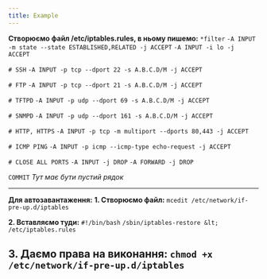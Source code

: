 ```yaml
---
title: Example
---
```


**Створюємо файл /etc/iptables.rules, в ньому пишемо:**
`*filter`
`-A INPUT -m state --state ESTABLISHED,RELATED -j ACCEPT`
`-A INPUT -i lo -j ACCEPT`

`# SSH`
`-A INPUT -p tcp --dport 22 -s A.B.C.D/M -j ACCEPT`

`# FTP`
`-A INPUT -p tcp --dport 21 -s A.B.C.D/M -j ACCEPT`

`# TFTPD`
`-A INPUT -p udp --dport 69 -s A.B.C.D/M -j ACCEPT`

`# SNMPD`
`-A INPUT -p udp --dport 161 -s A.B.C.D/M -j ACCEPT`

`# HTTP, HTTPS`
`-A INPUT -p tcp -m multiport --dports 80,443 -j ACCEPT`

`# ICMP PING`
`-A INPUT -p icmp --icmp-type echo-request -j ACCEPT`

`# CLOSE ALL PORTS`
`-A INPUT -j DROP`
`-A FORWARD -j DROP`

`COMMIT`
_Тут має бути пустий рядок_

-----

**Для автозавантаження:**
**1. Створюємо файл:**
`mcedit /etc/network/if-pre-up.d/iptables`

**2. Вставляємо туди:**
`#!/bin/bash`
`/sbin/iptables-restore &lt; /etc/iptables.rules`

**3. Даємо права на виконання:**
`chmod +x /etc/network/if-pre-up.d/iptables`
-----
